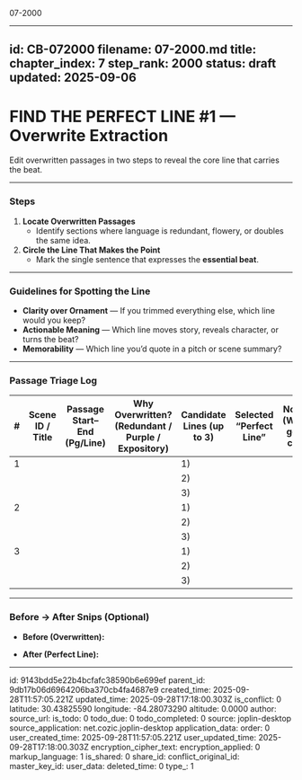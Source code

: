 07-2000

---
id: CB-072000
filename: 07-2000.md
title: 
chapter_index: 7
step_rank: 2000
status: draft
updated: 2025-09-06
---

# FIND THE PERFECT LINE #1 — Overwrite Extraction

Edit overwritten passages in two steps to reveal the core line that carries the beat.

---

### **Steps**
1. **Locate Overwritten Passages**  
   - Identify sections where language is redundant, flowery, or doubles the same idea.
2. **Circle the Line That Makes the Point**  
   - Mark the single sentence that expresses the **essential beat**.

---

### **Guidelines for Spotting the Line**
- **Clarity over Ornament** — If you trimmed everything else, which line would you keep?  
- **Actionable Meaning** — Which line moves story, reveals character, or turns the beat?  
- **Memorability** — Which line you’d quote in a pitch or scene summary?

---

### **Passage Triage Log**
| # | Scene ID / Title | Passage Start–End (Pg/Line) | Why Overwritten? (Redundant / Purple / Expository) | Candidate Lines (up to 3) | Selected “Perfect Line” | Notes (What gets cut) |
|---|------------------|------------------------------|-----------------------------------------------------|---------------------------|-------------------------|-----------------------|
| 1 |                  |                              |                                                     | 1)                        |                         |                       |
|   |                  |                              |                                                     | 2)                        |                         |                       |
|   |                  |                              |                                                     | 3)                        |                         |                       |
| 2 |                  |                              |                                                     | 1)                        |                         |                       |
|   |                  |                              |                                                     | 2)                        |                         |                       |
|   |                  |                              |                                                     | 3)                        |                         |                       |
| 3 |                  |                              |                                                     | 1)                        |                         |                       |
|   |                  |                              |                                                     | 2)                        |                         |                       |
|   |                  |                              |                                                     | 3)                        |                         |                       |

---

### **Before → After Snips (Optional)**
- **Before (Overwritten):**  
  >
- **After (Perfect Line):**  
  >

---


id: 9143bdd5e22b4bcfafc38590b6e699ef
parent_id: 9db17b06d6964206ba370cb4fa4687e9
created_time: 2025-09-28T11:57:05.221Z
updated_time: 2025-09-28T17:18:00.303Z
is_conflict: 0
latitude: 30.43825590
longitude: -84.28073290
altitude: 0.0000
author: 
source_url: 
is_todo: 0
todo_due: 0
todo_completed: 0
source: joplin-desktop
source_application: net.cozic.joplin-desktop
application_data: 
order: 0
user_created_time: 2025-09-28T11:57:05.221Z
user_updated_time: 2025-09-28T17:18:00.303Z
encryption_cipher_text: 
encryption_applied: 0
markup_language: 1
is_shared: 0
share_id: 
conflict_original_id: 
master_key_id: 
user_data: 
deleted_time: 0
type_: 1